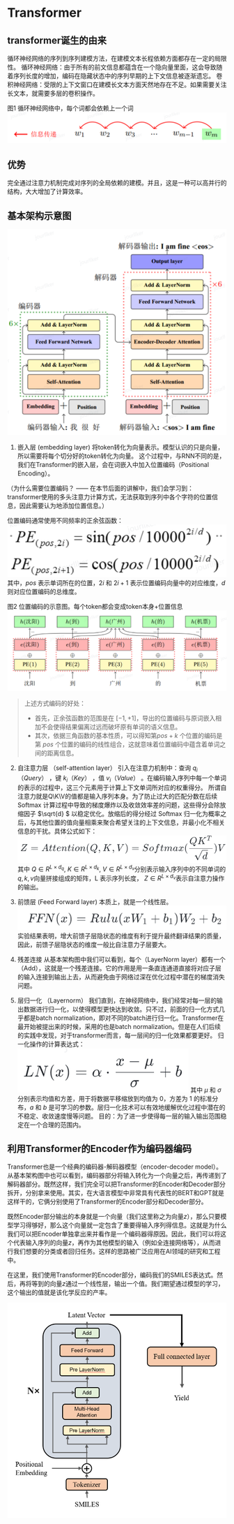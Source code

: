 # Transformer

## transformer诞生的由来
循环神经网络的序列到序列建模方法，在建模文本长程依赖方面都存在一定的局限性。
循环神经网络：由于所有的前文信息都蕴含在一个隐向量里面，这会导致随着序列长度的增加，编码在隐藏状态中的序列早期的上下文信息被逐渐遗忘。
卷积神经网络：受限的上下文窗口在建模长文本方面天然地存在不足。如果需要关注长文本，就需要多层的卷积操作。

图1 循环神经网络中，每个词都会依赖上一个词
![alt text](../img/task3/RNN_word_dependency.png)

## 优势
完全通过注意力机制完成对序列的全局依赖的建模。并且，这是一种可以高并行的结构，大大增加了计算效率。

## 基本架构示意图
![alt text](../img/task3/transformer_1.png)

1. 嵌入层 (embedding layer)
将token转化为向量表示。模型认识的只是向量，所以需要将每个切分好的token转化为向量。
这个过程中，与RNN不同的是，我们在Transformer的嵌入层，会在词嵌入中加入位置编码（Positional Encoding）。

（为什么需要位置编码？ —— 在本节后面的讲解中，我们会学习到：transformer使用的多头注意力计算方式，无法获取到序列中各个字符的位置信息，因此需要认为地添加位置信息。）

位置编码通常使用不同频率的正余弦函数：
![alt text](../img/task3/position_embed.png)
其中，$pos$ 表示单词所在的位置，$2i$ 和 $2i+1$ 表示位置编码向量中的对应维度，$d$则对应位置编码的总维度。

图2 位置编码的示意图。每个token都会变成token本身+位置信息
![alt text](../img/task3/pos_emb.png)

>上述方式编码的好处：
>- 首先，正余弦函数的范围是在 $[-1,+1]$，导出的位置编码与原词嵌入相加不会使得结果偏离过远而破坏原有单词的语义信息。
>- 其次，依据三角函数的基本性质，可以得知第$pos+k$ 个位置的编码是第 $pos$ 个位置的编码的线性组合，这就意味着位置编码中蕴含着单词之间的距离信息。

2. 自注意力层 （self-attention layer）
引入在注意力机制中：查询 $q_{i}（Query）$ ，键 $k_{i}（Key）$ ，值 $v_{i}（Value）$ 。在编码输入序列中每一个单词的表示的过程中，这三个元素用于计算上下文单词所对应的权重得分。
所谓自注意力就是Q\K\V的值都是输入序列本身。为了防止过大的匹配分数在后续 Softmax 计算过程中导致的梯度爆炸以及收敛效率差的问题，这些得分会除放缩因子 $\sqrt{d} $ 以稳定优化。放缩后的得分经过 Softmax 归一化为概率之后，与其他位置的值向量相乘来聚合希望关注的上下文信息，并最小化不相关信息的干扰。具体公式如下：
![alt text](../img/task3/self-attention.png)
其中 $Q \in R^{L\times d_{q}}$, $K \in R^{L\times d_{k}}$, $V \in R^{L\times d_{v}}$分别表示输入序列中的不同单词的  $q,k,v$向量拼接组成的矩阵，L 表示序列长度， $Z \in R^{L\times d_{v}}$表示自注意力操作的输出。

3. 前馈层 (Feed Forward layer)
本质上，就是一个线性层。
![alt text](../img/task3/FNN.png)
实验结果表明，增大前馈子层隐状态的维度有利于提升最终翻译结果的质量，因此，前馈子层隐状态的维度一般比自注意力子层要大。

4. 残差连接
从基本架构图中我们可以看到，每个（LayerNorm layer）都有一个（Add），这就是一个残差连接。它的作用是用一条直连通道直接将对应子层的输入连接到输出上去，从而避免由于网络过深在优化过程中潜在的梯度消失问题。

5. 层归一化 （Layernorm）
我们直到，在神经网络中，我们经常对每一层的输出数据进行归一化，以使得模型更快达到收敛。只不过，前面的归一化方式几乎都是batch normalization，即对不同的batch进行归一化。Transformer在最开始被提出来的时候，采用的也是batch normalization。但是在人们后续的实践中发现，对于transformer而言，每一层间的归一化效果都要更好。
归一化操作的计算表达式：
![alt text](../img/task3/layernorm.png)
其中 $\mu$  和 $\sigma$ 分别表示均值和方差，用于将数据平移缩放到均值为 0，方差为 1 的标准分布，$a$  和  $b$ 是可学习的参数。层归一化技术可以有效地缓解优化过程中潜在的不稳定、收敛速度慢等问题。
目的：为了进一步使得每一层的输入输出范围稳定在一个合理的范围内。


## 利用Transformer的Encoder作为编码器编码
Transformer也是一个经典的编码器-解码器模型（encoder-decoder model）。从基本架构图中也可以看到，编码器部分将输入转化为一个向量之后，再传递到了解码器部分。既然这样，我们完全可以把Transformer的Encoder和Decoder部分拆开，分别拿来使用。其实，在大语言模型中非常具有代表性的BERT和GPT就是这样干的，它俩分别使用了Transformer的Encoder部分和Decoder部分。

既然Encoder部分输出的本身就是一个向量（我们这里称之为向量$z$），那么只要模型学习得够好，那么这个向量就一定包含了重要得输入序列得信息。这就是为什么我们可以把Encoder单独拿出来并看作是一个编码器得原因。因此，我们可以将这个代表输入序列的向量$z$，再作为其他模型的输入（例如全连接网络等），从而进行我们想要的分类或者回归任务。这样的思路被广泛应用在AI领域的研究和工程中。

在这里，我们使用Transformer的Encoder部分，编码我们的SMILES表达式。然后，再将等到的向量$z$通过一个线性层，输出一个值。我们期望通过模型的学习，这个输出的值就是该化学反应的产率。

![alt text](../img/task3/transformer_encoder.png)